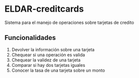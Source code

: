 # ELDAR-creditcards

Sistema para el manejo de operaciones sobre tarjetas de credito

## Funcionalidades

1. Devolver la información sobre una tarjeta
2. Chequear si una operación es valida
3. Chequear la validez de una tarjeta
4. Comparar si hay dos tarjetas iguales
5. Conocer la tasa de una tarjeta sobre un monto
